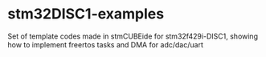 # stm32DISC1-examples
Set of template codes made in stmCUBEide for stm32f429i-DISC1, showing how to implement freertos tasks and DMA for adc/dac/uart
